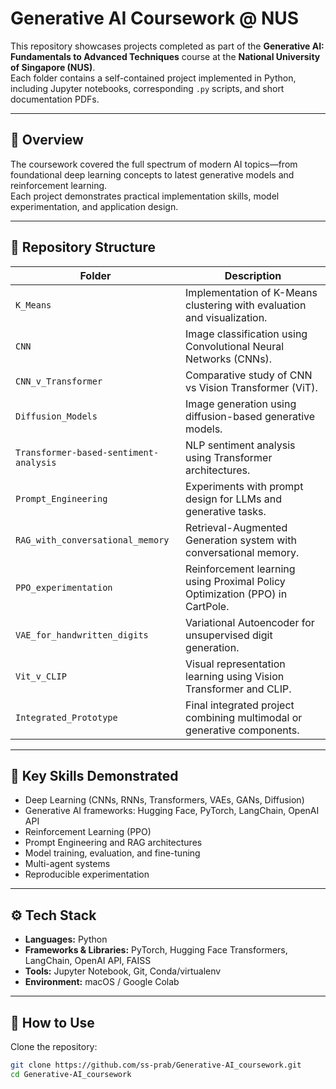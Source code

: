 # Generative AI Coursework @ NUS

This repository showcases projects completed as part of the **Generative AI: Fundamentals to Advanced Techniques** course at the **National University of Singapore (NUS)**.  
Each folder contains a self-contained project implemented in Python, including Jupyter notebooks, corresponding `.py` scripts, and short documentation PDFs.

---

## 📘 Overview

The coursework covered the full spectrum of modern AI topics—from foundational deep learning concepts to latest generative models and reinforcement learning.  
Each project demonstrates practical implementation skills, model experimentation, and application design.

---

## 📂 Repository Structure

| Folder | Description |
|---------|-------------|
| `K_Means` | Implementation of K-Means clustering with evaluation and visualization. |
| `CNN` | Image classification using Convolutional Neural Networks (CNNs). |
| `CNN_v_Transformer` | Comparative study of CNN vs Vision Transformer (ViT). |
| `Diffusion_Models` | Image generation using diffusion-based generative models. |
| `Transformer-based-sentiment-analysis` | NLP sentiment analysis using Transformer architectures. |
| `Prompt_Engineering` | Experiments with prompt design for LLMs and generative tasks. |
| `RAG_with_conversational_memory` | Retrieval-Augmented Generation system with conversational memory. |
| `PPO_experimentation` | Reinforcement learning using Proximal Policy Optimization (PPO) in CartPole. |
| `VAE_for_handwritten_digits` | Variational Autoencoder for unsupervised digit generation. |
| `Vit_v_CLIP` | Visual representation learning using Vision Transformer and CLIP. |
| `Integrated_Prototype` | Final integrated project combining multimodal or generative components. |

---

## 🧠 Key Skills Demonstrated

- Deep Learning (CNNs, RNNs, Transformers, VAEs, GANs, Diffusion)
- Generative AI frameworks: Hugging Face, PyTorch, LangChain, OpenAI API
- Reinforcement Learning (PPO)
- Prompt Engineering and RAG architectures
- Model training, evaluation, and fine-tuning
- Multi-agent systems
- Reproducible experimentation

---

## ⚙️ Tech Stack

- **Languages:** Python  
- **Frameworks & Libraries:** PyTorch, Hugging Face Transformers, LangChain, OpenAI API, FAISS  
- **Tools:** Jupyter Notebook, Git, Conda/virtualenv  
- **Environment:** macOS / Google Colab  

---

## 📄 How to Use

Clone the repository:
```bash
git clone https://github.com/ss-prab/Generative-AI_coursework.git
cd Generative-AI_coursework

